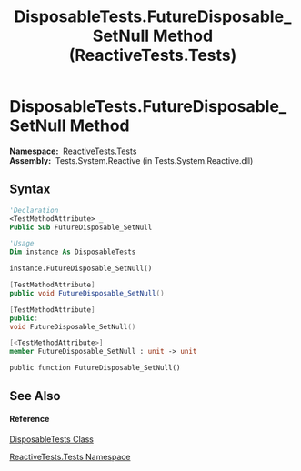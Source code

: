 ﻿---
title: DisposableTests.FutureDisposable_SetNull Method  (ReactiveTests.Tests)
TOCTitle: FutureDisposable_SetNull Method
ms:assetid: M:ReactiveTests.Tests.DisposableTests.FutureDisposable_SetNull
ms:mtpsurl: https://msdn.microsoft.com/en-us/library/reactivetests.tests.disposabletests.futuredisposable_setnull(v=VS.103)
ms:contentKeyID: 36621088
ms.date: 06/28/2011
mtps_version: v=VS.103
f1_keywords:
- ReactiveTests.Tests.DisposableTests.FutureDisposable_SetNull
dev_langs:
- CSharp
- JScript
- VB
- FSharp
- c++
---

# DisposableTests.FutureDisposable\_SetNull Method

**Namespace:**  [ReactiveTests.Tests](hh289046\(v=vs.103\).md)  
**Assembly:**  Tests.System.Reactive (in Tests.System.Reactive.dll)

## Syntax

``` vb
'Declaration
<TestMethodAttribute> _
Public Sub FutureDisposable_SetNull
```

``` vb
'Usage
Dim instance As DisposableTests

instance.FutureDisposable_SetNull()
```

``` csharp
[TestMethodAttribute]
public void FutureDisposable_SetNull()
```

``` c++
[TestMethodAttribute]
public:
void FutureDisposable_SetNull()
```

``` fsharp
[<TestMethodAttribute>]
member FutureDisposable_SetNull : unit -> unit 
```

``` jscript
public function FutureDisposable_SetNull()
```

## See Also

#### Reference

[DisposableTests Class](hh315231\(v=vs.103\).md)

[ReactiveTests.Tests Namespace](hh289046\(v=vs.103\).md)

